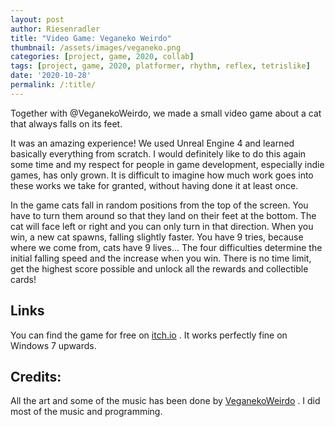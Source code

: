 ```yaml
---
layout: post
author: Riesenradler
title: "Video Game: Veganeko Weirdo"
thumbnail: /assets/images/veganeko.png
categories: [project, game, 2020, collab]
tags: [project, game, 2020, platformer, rhythm, reflex, tetrislike]
date: '2020-10-28'
permalink: /:title/
---
```


Together with @VeganekoWeirdo, we made a small video game about a cat that always falls on its feet.
<!--more-->
<!-- put this at the end of what we wish to have as an excerpt -->
It was an amazing experience! We used Unreal Engine 4 and learned basically everything from scratch. I would
definitely like to do this again some time and my respect for people in game development, especially indie
games, has only grown. It is difficult to imagine how much work goes into these works we take for granted,
without having done it at least once.

In the game cats fall in random positions from the top of the screen. You have to turn them around so that they
land on their feet at the bottom. The cat will face left or right and you can only turn in that direction.
When you win, a new cat spawns, falling slightly faster.
You have 9 tries, because where we come from, cats have 9 lives...
The four difficulties determine the initial falling speed and the increase when you win.
There is no time limit, get the highest score possible and unlock all the rewards and collectible cards!

## Links

You can find the game for free on [itch.io](https://riesenradler.itch.io/veganeko-weirdo) . It works perfectly fine on
Windows 7 upwards.

## Credits:

All the art and some of the music has been done by [VeganekoWeirdo](www.instagram.com/veganekoweirdo) .
I did most of the music and programming.

